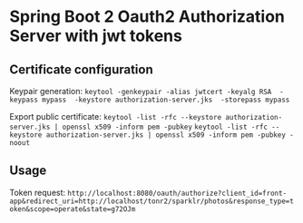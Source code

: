 # Spring Boot 2 Oauth2 Authorization Server with jwt tokens

## Certificate configuration
Keypair generation:
`keytool -genkeypair -alias jwtcert -keyalg RSA  -keypass mypass  -keystore authorization-server.jks  -storepass mypass`

Export public certificate:
`keytool -list -rfc --keystore authorization-server.jks | openssl x509 -inform pem -pubkey`
`keytool -list -rfc --keystore authorization-server.jks | openssl x509 -inform pem -pubkey -noout`

## Usage

Token request: 
`http://localhost:8080/oauth/authorize?client_id=front-app&redirect_uri=http://localhost/tonr2/sparklr/photos&response_type=token&scope=operate&state=g72OJm`


